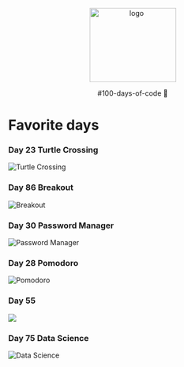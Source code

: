 <p align="center">
    <a href="https://www.udemy.com/course/100-days-of-code/">
        <img src="https://raw.github.com/thiagofeijor/100-days-of-python-bootcamp/main/.assets/logo.gif" height="150" width="175" alt="logo" />
    </a>
</p>

<p align="center">#100-days-of-code 🚀</p>

# Favorite days


### Day 23 Turtle Crossing
<img src="https://raw.github.com/thiagofeijor/100-days-of-python-bootcamp/main/.assets/day-23-turtle-crossing.gif" alt="Turtle Crossing" />
     

### Day 86 Breakout
<img src="https://raw.github.com/thiagofeijor/100-days-of-python-bootcamp/main/.assets/day-86-breakout.gif" alt="Breakout" />
     

### Day 30 Password Manager
<img src="https://raw.github.com/thiagofeijor/100-days-of-python-bootcamp/main/.assets/day-30-password-manager.gif" alt="Password Manager" />
     
### Day 28 Pomodoro
<img src="https://raw.github.com/thiagofeijor/100-days-of-python-bootcamp/main/.assets/day-28-pomodoro.gif" alt="Pomodoro" />
     
### Day 55
<img src="https://raw.github.com/thiagofeijor/100-days-of-python-bootcamp/main/.assets/day-55.gif" />
     
### Day 75 Data Science
<img src="https://raw.github.com/thiagofeijor/100-days-of-python-bootcamp/main/.assets/day-75-google-play-store-app-analytics.gif" alt="Data Science" />
     
